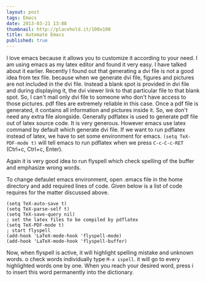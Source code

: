 ```yaml
---
layout: post
tags: Emacs
date: 2013-03-21 13:08
thumbnail: http://placehold.it/100x100
title: Automate Emacs
published: true
---
```



I love emacs because it allows you to customize it according to your need. I am using emacs as my latex editor and found it very easy. I have talked about it earlier. Recently I found out that generating a dvi file is not a good idea from tex file. because when we generate dvi file, figures and pictures are not included in the dvi file. Instead a blank spot is provided in dvi file and during displaying it, the dvi viewer link to that particular file to that blank spot. So, I can't mail only dvi file to someone who don't have access to those pictures. pdf files are extremely reliable in this case. Once a pdf file is generated, it contains all information and pictures inside it. So, we don't need any extra file alongside. Generally pdflatex is used to generate pdf file out of latex source code. It is very generous. However emacs use latex command by default which generate dvi file. If we want to run pdflatex instead of latex, we have to set some environment for emacs.  ```(setq TeX-PDF-mode t)``` will tell emacs to run pdflatex when we press ```C-c-C-c-RET``` (Ctrl+c, Ctrl+c, Enter).

Again it is very good idea to run flyspell which check spelling of the buffer and emphasize wrong words.

To change defaulet emacs environment, open .emacs file in the home directory and add required lines of code. Given below is a list of code requires for the matter discussed above.

```emacs
(setq TeX-auto-save t)
(setq TeX-parse-self t)
(setq TeX-save-query nil)
; set the latex files to be compiled by pdflatex
(setq TeX-PDF-mode t)
; start flyspell
(add-hook 'LaTeX-mode-hook 'flyspell-mode)
(add-hook 'LaTeX-mode-hook 'flyspell-buffer)
```

Now, when flyspell is active, it will highlight spelling mistake and unknown words. o check words individually type ```M-x ispell```. it will go to every highlighted words one by one. When you reach your desired word, press i to insert this word permanently into the dictionary.
